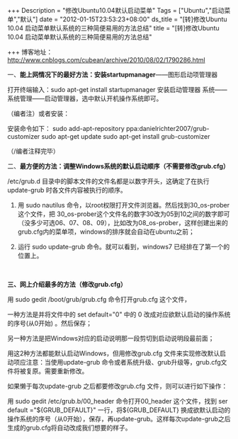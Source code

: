 +++
Description = "修改Ubuntu10.04默认启动菜单"
Tags = ["Ubuntu","启动菜单","默认"]
date = "2012-01-15T23:53:23+08:00"
ds_title = "[转]修改Ubuntu 10.04 启动菜单默认系统的三种简便易用的方法总结"
title = "[转]修改Ubuntu 10.04 启动菜单默认系统的三种简便易用的方法总结"

+++
博客地址：<a href="http://www.cnblogs.com/cubean/archive/2010/08/02/1790286.html">http://www.cnblogs.com/cubean/archive/2010/08/02/1790286.html</a>

一、<strong>能上网情况下的最好方法：安装startupmanager</strong>——图形启动项管理器

打开终端输入：sudo apt-get install startupmanager
安装启动管理器
系统——系统管理——启动管理器，选中默认开机操作系统即可。

（编者注）或者安装：

安装命令如下：
sudo add-apt-repository ppa:danielrichter2007/grub-customizer
sudo apt-get update
sudo apt-get install grub-customizer

（/编者注释完毕）

二、<strong>最方便的方法：调整Windows系统的默认启动顺序（不需要修改grub.cfg）</strong>

/etc/grub.d 目录中的脚本文件的文件名都是以数字开头，这确定了在执行update-grub 时各文件内容被执行的顺序。

1. 用 sudo nautilus 命令，以root权限打开文件浏览器。然后找到30_os-prober这个文件，把 30_os-prober这个文件名的数字30改为05到10之间的数字即可（没多少可选06、07、08、09），比如改为08_os-prober，这样创建出来的grub.cfg内的菜单项，windows的排序就会自动在ubuntu之前；

2. 运行 sudo update-grub 命令。就可以看到，windows7 已经排在了第一个的位置上。

&nbsp;

<strong>三、网上介绍最多的方法（修改grub.cfg）</strong>

用 sudo gedit  /boot/grub/grub.cfg 命令打开grub.cfg 这个文件，

一种方法是并将文件中的 set default="0" 中的 0 改成对应欲默认启动的操作系统的序号(从0开始) 。然后保存；

另一种方法是把Windows对应的启动说明那一段剪切到启动说明段最前面；

用这2种方法都能默认启动Windows，但用修改grub.cfg 文件来实现修改默认启动项应注意：当使用update-grub 命令或者系统升级、grub升级等，grub.cfg文件将被复原。需要重新修改。

如果懒于每次update-grub 之后都要修改grub.cfg 文件，则可以进行如下操作：

用 sudo gedit /etc/grub.b/00_header 命令打开00_header 这个文件，找到 ser default ="${GRUB_DEFAULT}" 一行，将${GRUB_DEFAULT} 换成欲默认启动的操作系统的序号（从0开始），保存，再update-grub。这样每次update-grub之后生成的grub.cfg将自动改成我们想要的样子。
